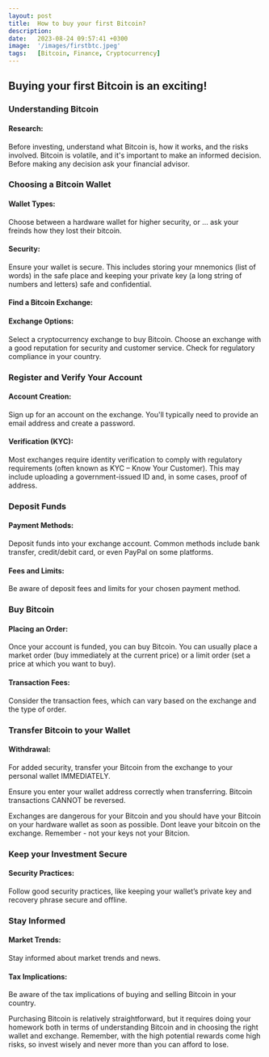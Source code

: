 ```yaml
---
layout: post
title:  How to buy your first Bitcoin?
description:
date:   2023-08-24 09:57:41 +0300
image:  '/images/firstbtc.jpeg'
tags:   [Bitcoin, Finance, Cryptocurrency]
---
```


## Buying your first Bitcoin is an exciting!

### Understanding Bitcoin 

#### Research: 
Before investing, understand what Bitcoin is, how it works, and the risks involved. Bitcoin is volatile, and it's important to make an informed decision. Before making any decision ask your financial advisor. 

### Choosing a Bitcoin Wallet 

#### Wallet Types: 
Choose between a hardware wallet for higher security, or ... ask your freinds how they lost their bitcoin.

#### Security: 
Ensure your wallet is secure. This includes storing your mnemonics (list of words) in the safe place and keeping your private key (a long string of numbers and letters) safe and confidential.


#### Find a Bitcoin Exchange: 

#### Exchange Options: 
Select a cryptocurrency exchange to buy Bitcoin. Choose an exchange with a good reputation for security and customer service. Check for regulatory compliance in your country.

### Register and Verify Your Account

#### Account Creation: 
Sign up for an account on the exchange. You'll typically need to provide an email address and create a password.

#### Verification (KYC): 
Most exchanges require identity verification to comply with regulatory requirements (often known as KYC – Know Your Customer). This may include uploading a government-issued ID and, in some cases, proof of address.


### Deposit Funds

#### Payment Methods: 
Deposit funds into your exchange account. Common methods include bank transfer, credit/debit card, or even PayPal on some platforms.

#### Fees and Limits: 
Be aware of deposit fees and limits for your chosen payment method.


### Buy Bitcoin

#### Placing an Order: 
Once your account is funded, you can buy Bitcoin. You can usually place a market order (buy immediately at the current price) or a limit order (set a price at which you want to buy).

#### Transaction Fees: 
Consider the transaction fees, which can vary based on the exchange and the type of order.


### Transfer Bitcoin to your Wallet


#### Withdrawal: 
For added security, transfer your Bitcoin from the exchange to your personal wallet IMMEDIATELY. 

Ensure you enter your wallet address correctly when transferring. Bitcoin transactions CANNOT be reversed.

Exchanges are dangerous for your Bitcoin and you should have your Bitcoin on your hardware wallet as soon as possible. Dont leave your bitcoin on the exchange. Remember - not your keys not your Bitcion.


### Keep your Investment Secure

#### Security Practices: 
Follow good security practices, like keeping your wallet’s private key and recovery phrase secure and offline.


### Stay Informed

#### Market Trends: 
Stay informed about market trends and news.

#### Tax Implications: 
Be aware of the tax implications of buying and selling Bitcoin in your country.

Purchasing Bitcoin is relatively straightforward, but it requires doing your homework both in terms of understanding Bitcoin and in choosing the right wallet and exchange. Remember, with the high potential rewards come high risks, so invest wisely and never more than you can afford to lose.

